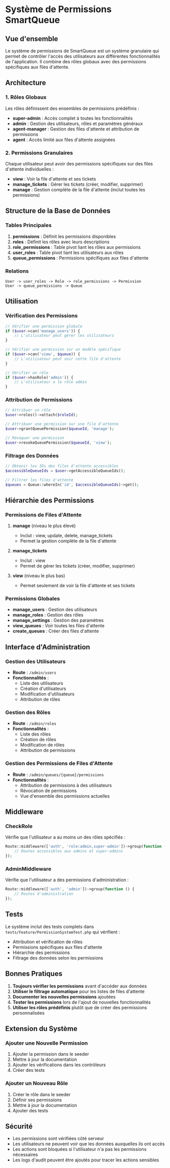 # Système de Permissions SmartQueue

## Vue d'ensemble

Le système de permissions de SmartQueue est un système granulaire qui permet de contrôler l'accès des utilisateurs aux différentes fonctionnalités de l'application. Il combine des rôles globaux avec des permissions spécifiques aux files d'attente.

## Architecture

### 1. Rôles Globaux

Les rôles définissent des ensembles de permissions prédéfinis :

- **super-admin** : Accès complet à toutes les fonctionnalités
- **admin** : Gestion des utilisateurs, rôles et paramètres généraux
- **agent-manager** : Gestion des files d'attente et attribution de permissions
- **agent** : Accès limité aux files d'attente assignées

### 2. Permissions Granulaires

Chaque utilisateur peut avoir des permissions spécifiques sur des files d'attente individuelles :

- **view** : Voir la file d'attente et ses tickets
- **manage_tickets** : Gérer les tickets (créer, modifier, supprimer)
- **manage** : Gestion complète de la file d'attente (inclut toutes les permissions)

## Structure de la Base de Données

### Tables Principales

1. **permissions** : Définit les permissions disponibles
2. **roles** : Définit les rôles avec leurs descriptions
3. **role_permissions** : Table pivot liant les rôles aux permissions
4. **user_roles** : Table pivot liant les utilisateurs aux rôles
5. **queue_permissions** : Permissions spécifiques aux files d'attente

### Relations

```
User -> user_roles -> Role -> role_permissions -> Permission
User -> queue_permissions -> Queue
```

## Utilisation

### Vérification des Permissions

```php
// Vérifier une permission globale
if ($user->can('manage_users')) {
    // L'utilisateur peut gérer les utilisateurs
}

// Vérifier une permission sur un modèle spécifique
if ($user->can('view', $queue)) {
    // L'utilisateur peut voir cette file d'attente
}

// Vérifier un rôle
if ($user->hasRole('admin')) {
    // L'utilisateur a le rôle admin
}
```

### Attribution de Permissions

```php
// Attribuer un rôle
$user->roles()->attach($roleId);

// Attribuer une permission sur une file d'attente
$user->grantQueuePermission($queueId, 'manage');

// Révoquer une permission
$user->revokeQueuePermission($queueId, 'view');
```

### Filtrage des Données

```php
// Obtenir les IDs des files d'attente accessibles
$accessibleQueueIds = $user->getAccessibleQueueIds();

// Filtrer les files d'attente
$queues = Queue::whereIn('id', $accessibleQueueIds)->get();
```

## Hiérarchie des Permissions

### Permissions de Files d'Attente

1. **manage** (niveau le plus élevé)
   - Inclut : view, update, delete, manage_tickets
   - Permet la gestion complète de la file d'attente

2. **manage_tickets**
   - Inclut : view
   - Permet de gérer les tickets (créer, modifier, supprimer)

3. **view** (niveau le plus bas)
   - Permet seulement de voir la file d'attente et ses tickets

### Permissions Globales

- **manage_users** : Gestion des utilisateurs
- **manage_roles** : Gestion des rôles
- **manage_settings** : Gestion des paramètres
- **view_queues** : Voir toutes les files d'attente
- **create_queues** : Créer des files d'attente

## Interface d'Administration

### Gestion des Utilisateurs

- **Route** : `/admin/users`
- **Fonctionnalités** :
  - Liste des utilisateurs
  - Création d'utilisateurs
  - Modification d'utilisateurs
  - Attribution de rôles

### Gestion des Rôles

- **Route** : `/admin/roles`
- **Fonctionnalités** :
  - Liste des rôles
  - Création de rôles
  - Modification de rôles
  - Attribution de permissions

### Gestion des Permissions de Files d'Attente

- **Route** : `/admin/queues/{queue}/permissions`
- **Fonctionnalités** :
  - Attribution de permissions à des utilisateurs
  - Révocation de permissions
  - Vue d'ensemble des permissions actuelles

## Middleware

### CheckRole

Vérifie que l'utilisateur a au moins un des rôles spécifiés :

```php
Route::middleware(['auth', 'role:admin,super-admin'])->group(function () {
    // Routes accessibles aux admins et super-admins
});
```

### AdminMiddleware

Vérifie que l'utilisateur a des permissions d'administration :

```php
Route::middleware(['auth', 'admin'])->group(function () {
    // Routes d'administration
});
```

## Tests

Le système inclut des tests complets dans `tests/Feature/PermissionSystemTest.php` qui vérifient :

- Attribution et vérification de rôles
- Permissions spécifiques aux files d'attente
- Hiérarchie des permissions
- Filtrage des données selon les permissions

## Bonnes Pratiques

1. **Toujours vérifier les permissions** avant d'accéder aux données
2. **Utiliser le filtrage automatique** pour les listes de files d'attente
3. **Documenter les nouvelles permissions** ajoutées
4. **Tester les permissions** lors de l'ajout de nouvelles fonctionnalités
5. **Utiliser les rôles prédéfinis** plutôt que de créer des permissions personnalisées

## Extension du Système

### Ajouter une Nouvelle Permission

1. Ajouter la permission dans le seeder
2. Mettre à jour la documentation
3. Ajouter les vérifications dans les contrôleurs
4. Créer des tests

### Ajouter un Nouveau Rôle

1. Créer le rôle dans le seeder
2. Définir ses permissions
3. Mettre à jour la documentation
4. Ajouter des tests

## Sécurité

- Les permissions sont vérifiées côté serveur
- Les utilisateurs ne peuvent voir que les données auxquelles ils ont accès
- Les actions sont bloquées si l'utilisateur n'a pas les permissions nécessaires
- Les logs d'audit peuvent être ajoutés pour tracer les actions sensibles 
